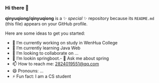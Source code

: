 ### Hi there 👋


**qinyuqiong/qinyuqiong** is a ✨ _special_ ✨ repository because its `README.md` (this file) appears on your GitHub profile.

Here are some ideas to get you started:

- 🔭 I’m currently working on study in WenHua College
- 🌱 I’m currently learning Java Web
- 👯 I’m looking to collaborate on ...
- 🤔 I’m lookin springboot.- 💬 Ask me about spring
- 📫 How to reach me: 2824019551@qq.com
- 😄 Pronouns: ...
- ⚡ Fun fact: I am a CS student
